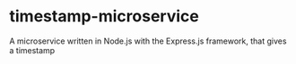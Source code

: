 # timestamp-microservice
A microservice written in Node.js with the Express.js framework, that gives a timestamp
